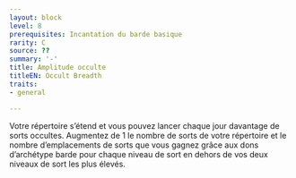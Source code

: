```yaml
---
layout: block
level: 8
prerequisites: Incantation du barde basique
rarity: C
source: ??
summary: '-'
title: Amplitude occulte
titleEN: Occult Breadth
traits:
- general

---
```


<p>Votre répertoire s’étend et vous pouvez lancer chaque jour davantage de sorts occultes. Augmentez de 1 le nombre de sorts de votre répertoire et le nombre d’emplacements de sorts que vous gagnez grâce aux dons d’archétype barde pour chaque niveau de sort en dehors de vos deux niveaux de sort les plus élevés.</p>